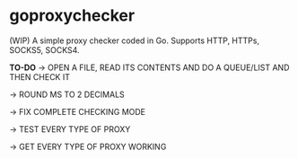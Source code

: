 # goproxychecker
(WIP) A simple proxy checker coded in Go.
      Supports HTTP, HTTPs, SOCKS5, SOCKS4.

**TO-DO**
-> OPEN A FILE, READ ITS CONTENTS AND DO A QUEUE/LIST AND THEN CHECK IT

-> ROUND MS TO 2 DECIMALS

-> FIX COMPLETE CHECKING MODE

-> TEST EVERY TYPE OF PROXY

-> GET EVERY TYPE OF PROXY WORKING

